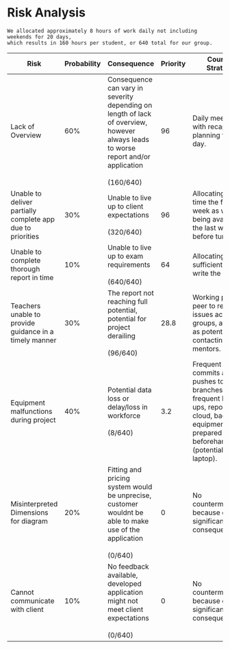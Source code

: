 # Risk Analysis

    We allocated approximately 8 hours of work daily not including weekends for 20 days, 
    which results in 160 hours per student, or 640 total for our group.

|  Risk | Probability | Consequence | Priority | Counter Strategy | Revised Probability | Revised Consequence | Revised Priority |
| ----- | ----------- | ----------- | ---------| --------------------------------------------------------- |--------- | -------- | --- |
| Lack of Overview | 60% | Consequence can vary in severity depending on length of lack of overview, however always leads to worse report and/or application <br><br> (160/640)| 96 | Daily meeting with recap and planning for next day. | 20% | Better overview which results in less severe consequences and better chance of catching mistakes early on, reverting before faulty implementation. <br><br> (14/640) | 2.8 |
| Unable to deliver partially complete app due to priorities | 30% | Unable to live up to client expectations <br><br> (320/640) | 96 | Allocating extra time the final week as well as being available the last weekend before turn-in | 20% | Adding more time but less personal time <br><br> (0/640) | 0 |
| Unable to complete thorough report in time | 10% | Unable to live up to exam requirements <br><br> (640/640) | 64 | Allocating sufficient time to write the report. | 10% | Able to deliver report <br><br> (300/640) | 30 |
| Teachers unable to provide guidance in a timely manner | 30% | The report not reaching full potential, potential for project derailing <br><br> (96/640) | 28.8 | Working peer to peer to resolve issues across groups, as well as potentially contacting mentors. | 10% | Even if the project ends up derailing, the problem will be reflected in every group <br><br>(14/640) | 1.4 |
| Equipment malfunctions during project | 40% | Potential data loss or delay/loss in workforce <br><br> (8/640) | 3.2 | Frequent commits and pushes to branches, frequent back-ups, report in cloud, back-up equipment is prepared beforehand (potential spare laptop). | 20% | Data loss and delays minimized <br><br> (0/640) | 0 |
| Misinterpreted Dimensions for diagram | 20% | Fitting and pricing system would be unprecise, customer wouldnt be able to make use of the application <br><br> (0/640)| 0 | No countermeassure because of no significant consequence | 0% | No revised consequence because of no countermeassure | no revised priority because of no revised consequence |
| Cannot communicate with client| 10% | No feedback available, developed application might not meet client expectations <br><br> (0/640) | 0 | No countermeassure because of no significant consequence | 0% | No revised consequence because of no countermeassure | no revised priority because of no revised consequence |




